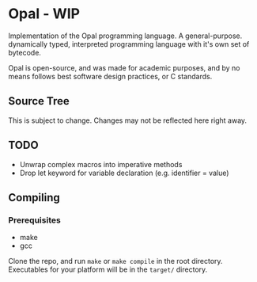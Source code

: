 # Opal - WIP
Implementation of the Opal programming language. A general-purpose. dynamically typed, interpreted programming language with it's own set of bytecode. 

Opal is open-source, and was made for academic purposes, and by no means follows best software design practices, or C standards.

## Source Tree
This is subject to change. Changes may not be reflected here right away.

## TODO
* Unwrap complex macros into imperative methods
* Drop let keyword for variable declaration (e.g. identifier = value)

## Compiling

### Prerequisites
- make
- gcc

Clone the repo, and run ```make``` or ```make compile``` in the root directory. Executables for your platform will be in the ```target/``` directory.

